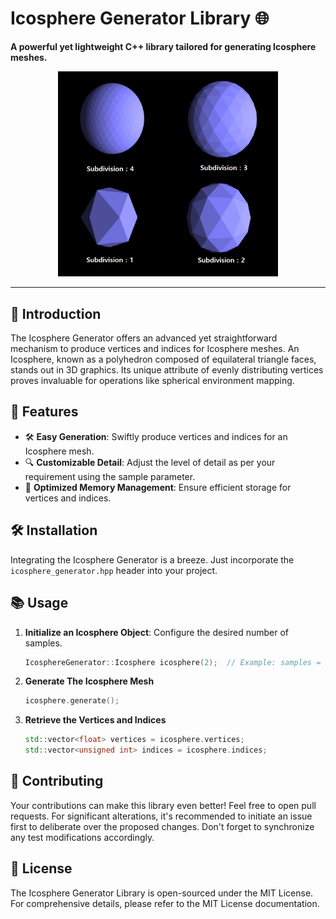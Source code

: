 # Icosphere Generator Library 🌐

**A powerful yet lightweight C++ library tailored for generating Icosphere meshes.**

<p align="center">
    <img src="Icosphere.png" alt="Icosphere Image 1" width="70%" height="50%">
</p>

---

## 📖 Introduction

The Icosphere Generator offers an advanced yet straightforward mechanism to produce vertices and indices for Icosphere meshes. An Icosphere, known as a polyhedron composed of equilateral triangle faces, stands out in 3D graphics. Its unique attribute of evenly distributing vertices proves invaluable for operations like spherical environment mapping.

## 🌟 Features

- 🛠 **Easy Generation**: Swiftly produce vertices and indices for an Icosphere mesh.
- 🔍 **Customizable Detail**: Adjust the level of detail as per your requirement using the sample parameter.
- 🚀 **Optimized Memory Management**: Ensure efficient storage for vertices and indices.

## 🛠 Installation

Integrating the Icosphere Generator is a breeze. Just incorporate the `icosphere_generator.hpp` header into your project.

## 📚 Usage

1. **Initialize an Icosphere Object**: Configure the desired number of samples.
   ```cpp
   IcosphereGenerator::Icosphere icosphere(2);  // Example: samples = 2

2. **Generate The Icosphere Mesh**
   ```cpp
   icosphere.generate();

3. **Retrieve the Vertices and Indices**
   ```cpp
   std::vector<float> vertices = icosphere.vertices;
   std::vector<unsigned int> indices = icosphere.indices;

## 🤝 Contributing
Your contributions can make this library even better! Feel free to open pull requests. For significant alterations, it's recommended to initiate an issue first to deliberate over the proposed changes. Don't forget to synchronize any test modifications accordingly.

## 📜 License
The Icosphere Generator Library is open-sourced under the MIT License. For comprehensive details, please refer to the MIT License documentation.
